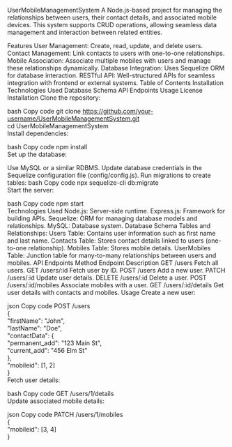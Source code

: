 UserMobileManagementSystem
A Node.js-based project for managing the relationships between users, their contact details, and associated mobile devices. This system supports CRUD operations, allowing seamless data management and interaction between related entities.

Features
User Management: Create, read, update, and delete users.
Contact Management: Link contacts to users with one-to-one relationships.
Mobile Association: Associate multiple mobiles with users and manage these relationships dynamically.
Database Integration: Uses Sequelize ORM for database interaction.
RESTful API: Well-structured APIs for seamless integration with frontend or external systems.
Table of Contents
Installation
Technologies Used
Database Schema
API Endpoints
Usage
License
Installation
Clone the repository:

bash
Copy code
git clone https://github.com/your-username/UserMobileManagementSystem.git  
cd UserMobileManagementSystem  
Install dependencies:

bash
Copy code
npm install  
Set up the database:

Use MySQL or a similar RDBMS.
Update database credentials in the Sequelize configuration file (config/config.js).
Run migrations to create tables:
bash
Copy code
npx sequelize-cli db:migrate  
Start the server:

bash
Copy code
npm start  
Technologies Used
Node.js: Server-side runtime.
Express.js: Framework for building APIs.
Sequelize: ORM for managing database models and relationships.
MySQL: Database system.
Database Schema
Tables and Relationships:
Users Table: Contains user information such as first name and last name.
Contacts Table: Stores contact details linked to users (one-to-one relationship).
Mobiles Table: Stores mobile details.
UserMobiles Table: Junction table for many-to-many relationships between users and mobiles.
API Endpoints
Method	Endpoint	Description
GET	/users	Fetch all users.
GET	/users/:id	Fetch user by ID.
POST	/users	Add a new user.
PATCH	/users/:id	Update user details.
DELETE	/users/:id	Delete a user.
POST	/users/:id/mobiles	Associate mobiles with a user.
GET	/users/:id/details	Get user details with contacts and mobiles.
Usage
Create a new user:

json
Copy code
POST /users  
{  
  "firstName": "John",  
  "lastName": "Doe",  
  "contactData": {  
    "permanent_add": "123 Main St",  
    "current_add": "456 Elm St"  
  },  
  "mobileid": [1, 2]  
}  
Fetch user details:

bash
Copy code
GET /users/1/details  
Update associated mobile details:

json
Copy code
PATCH /users/1/mobiles  
{  
  "mobileid": [3, 4]  
}  

